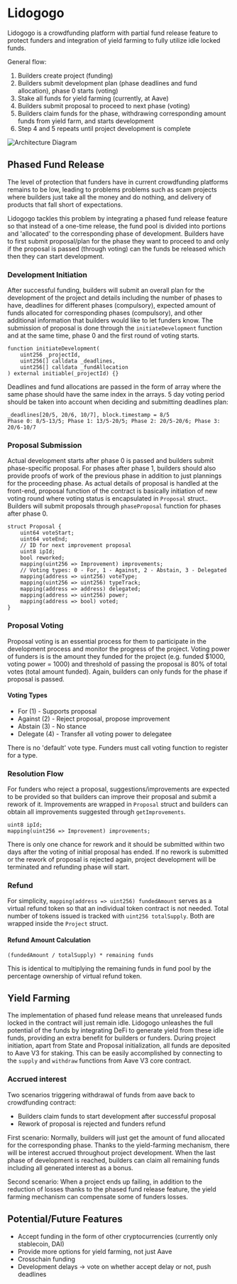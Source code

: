 # Lidogogo

Lidogogo is a crowdfunding platform with partial fund release feature to protect funders and integration of yield farming to fully utilize idle locked funds.

General flow:

1. Builders create project (funding)
2. Builders submit development plan (phase deadlines and fund allocation), phase 0 starts (voting)
3. Stake all funds for yield farming (currently, at Aave)
4. Builders submit proposal to proceed to next phase (voting)
5. Builders claim funds for the phase, withdrawing corresponding amount funds from yield farm, and starts development
6. Step 4 and 5 repeats until project development is complete

![Architecture Diagram](https://user-images.githubusercontent.com/55234791/167608518-7efbbe6e-bef0-411c-8d36-78c86eb2495e.jpeg)

## Phased Fund Release

The level of protection that funders have in current crowdfunding platforms remains to be low, leading to problems problems such as scam projects where builders just take all the money and do nothing, and delivery of products that fall short of expectations.

Lidogogo tackles this problem by integrating a phased fund release feature so that instead of a one-time release, the fund pool is divided into portions and 'allocated' to the corresponding phase of development. Builders have to first submit proposal/plan for the phase they want to proceed to and only if the proposal is passed (through voting) can the funds be released which then they can start development.

### Development Initiation

After successful funding, builders will submit an overall plan for the development of the project and details including the number of phases to have, deadlines for different phases (compulsory), expected amount of funds allocated for corresponding phases (compulsory), and other additional information that builders would like to let funders know. The submission of proposal is done through the `initiateDevelopment` function and at the same time, phase 0 and the first round of voting starts.

```shell
function initiateDevelopment(
    uint256 _projectId,
    uint256[] calldata _deadlines,
    uint256[] calldata _fundAllocation
) external initiable(_projectId) {}
```

Deadlines and fund allocations are passed in the form of array where the same phase should have the same index in the arrays.
5 day voting period should be taken into account when deciding and submitting deadlines plan:

```shell
_deadlines[20/5, 20/6, 10/7], block.timestamp = 8/5
Phase 0: 8/5-13/5; Phase 1: 13/5-20/5; Phase 2: 20/5-20/6; Phase 3: 20/6-10/7
```

### Proposal Submission

Actual development starts after phase 0 is passed and builders submit phase-specific proposal. For phases after phase 1, builders should also provide proofs of work of the previous phase in addition to just plannings for the proceeding phase. As actual details of proposal is handled at the front-end, proposal function of the contract is basically initiation of new voting round where voting status is encapsulated in `Proposal` struct.. Builders will submit proposals through `phaseProposal` function for phases after phase 0.

```shell
struct Proposal {
    uint64 voteStart;
    uint64 voteEnd;
    // ID for next improvement proposal
    uint8 ipId;
    bool reworked;
    mapping(uint256 => Improvement) improvements;
    // Voting types: 0 - For, 1 - Against, 2 - Abstain, 3 - Delegated
    mapping(address => uint256) voteType;
    mapping(uint256 => uint256) typeTrack;
    mapping(address => address) delegated;
    mapping(address => uint256) power;
    mapping(address => bool) voted;
}
```

### Proposal Voting

Proposal voting is an essential process for them to participate in the development process and monitor the progress of the project. Voting power of funders is is the amount they funded for the project (e.g. funded $1000, voting power = 1000) and threshold of passing the proposal is 80% of total votes (total amount funded). Again, builders can only funds for the phase if proposal is passed.

#### Voting Types

- For (1) - Supports proposal
- Against (2) - Reject proposal, propose improvement
- Abstain (3) - No stance
- Delegate (4) - Transfer all voting power to delegatee

There is no 'default' vote type. Funders must call voting function to register for a type.

### Resolution Flow

For funders who reject a proposal, suggestions/improvements are expected to be provided so that builders can improve their proposal and submit a rework of it. Improvements are wrapped in `Proposal` struct and builders can obtain all improvements suggested through `getImprovements`.

```shell
uint8 ipId;
mapping(uint256 => Improvement) improvements;
```

There is only one chance for rework and it should be submitted within two days after the voting of initial proposal has ended. If no rework is submitted or the rework of proposal is rejected again, project development will be terminated and refunding phase will start.

### Refund

For simplicity, `mapping(address => uint256) fundedAmount` serves as a virtual refund token so that an individual token contract is not needed. Total number of tokens issued is tracked with `uint256 totalSupply`. Both are wrapped inside the `Project` struct.

#### Refund Amount Calculation

```shell
(fundedAmount / totalSupply) * remaining funds
```

This is identical to multiplying the remaining funds in fund pool by the percentage ownership of virtual refund token.

## Yield Farming

The implementation of phased fund release means that unreleased funds locked in the contract will just remain idle. Lidogogo unleashes the full potential of the funds by integrating DeFi to generate yield from these idle funds, providing an extra benefit for builders or funders. During project initiation, apart from State and Proposal initialization, all funds are deposited to Aave V3 for staking. This can be easily accomplished by connecting to the `supply` and `withdraw` functions from Aave V3 core contract.

### Accrued interest

Two scenarios triggering withdrawal of funds from aave back to crowdfunding contract:

- Builders claim funds to start development after successful proposal
- Rework of proposal is rejected and funders refund

First scenario:
Normally, builders will just get the amount of fund allocated for the corresponding phase. Thanks to the yield-farming mechanism, there will be interest accrued throughout project development. When the last phase of development is reached, builders can claim all remaining funds including all generated interest as a bonus.

Second scenario:
When a project ends up failing, in addition to the reduction of losses thanks to the phased fund release feature, the yield farming mechanism can compensate some of funders losses.

## Potential/Future Features

- Accept funding in the form of other cryptocurrencies (currently only stablecoin, DAI)
- Provide more options for yield farming, not just Aave
- Crosschain funding
- Development delays -> vote on whether accept delay or not, push deadlines
